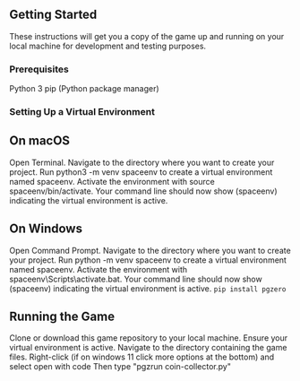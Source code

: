 ## Getting Started
These instructions will get you a copy of the game up and running on your local machine for development and testing purposes.

### Prerequisites
Python 3
pip (Python package manager)
### Setting Up a Virtual Environment
## On macOS
Open Terminal.
Navigate to the directory where you want to create your project.
Run python3 -m venv spaceenv to create a virtual environment named spaceenv.
Activate the environment with source spaceenv/bin/activate.
Your command line should now show (spaceenv) indicating the virtual environment is active.
## On Windows
Open Command Prompt.
Navigate to the directory where you want to create your project.
Run python -m venv spaceenv to create a virtual environment named spaceenv.
Activate the environment with spaceenv\Scripts\activate.bat.
Your command line should now show (spaceenv) indicating the virtual environment is active.
```pip install pgzero```

## Running the Game
Clone or download this game repository to your local machine.
Ensure your virtual environment is active.
Navigate to the directory containing the game files.
Right-click (if on windows 11 click more options at the bottom) and select open with code
Then type "pgzrun coin-collector.py"